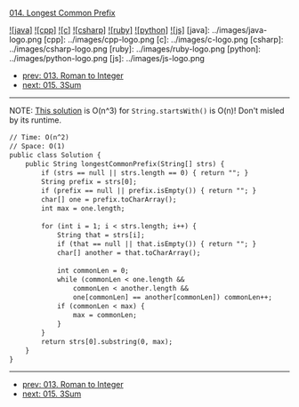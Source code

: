 [014. Longest Common Prefix](https://leetcode.com/problems/longest-common-prefix/)

[![java]](../java/014-longest-common-prefix.md)
[![cpp]](../cpp/014-longest-common-prefix.md)
[![c]](../c/014-longest-common-prefix.md)
[![csharp]](../csharp/014-longest-common-prefix.md)
[![ruby]](../ruby/014-longest-common-prefix.md)
[![python]](../python/014-longest-common-prefix.md)
[![js]](../js/014-longest-common-prefix.md)
[java]: ../images/java-logo.png
[cpp]: ../images/cpp-logo.png
[c]: ../images/c-logo.png
[csharp]: ../images/csharp-logo.png
[ruby]: ../images/ruby-logo.png
[python]: ../images/python-logo.png
[js]: ../images/js-logo.png

- [prev: 013. Roman to Integer](013-roman-to-integer.md)
- [next: 015. 3Sum](015-3sum.md)

---

NOTE: [This solution](https://leetcode.com/discuss/79168/1ms-java-solution-beats-86-81%25) is O(n^3)
for `String.startsWith()` is O(n)! Don't misled by its runtime.
```
// Time: O(n^2)
// Space: O(1)
public class Solution {
    public String longestCommonPrefix(String[] strs) {
        if (strs == null || strs.length == 0) { return ""; }
        String prefix = strs[0];
        if (prefix == null || prefix.isEmpty()) { return ""; }
        char[] one = prefix.toCharArray();
        int max = one.length;
        
        for (int i = 1; i < strs.length; i++) {
            String that = strs[i];
            if (that == null || that.isEmpty()) { return ""; }
            char[] another = that.toCharArray();
            
            int commonLen = 0;
            while (commonLen < one.length &&
                commonLen < another.length &&
                one[commonLen] == another[commonLen]) commonLen++;
            if (commonLen < max) {
                max = commonLen;
            }
        }
        return strs[0].substring(0, max);
    }
}
```

---

- [prev: 013. Roman to Integer](013-roman-to-integer.md)
- [next: 015. 3Sum](015-3sum.md)
